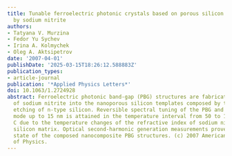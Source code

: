 ```yaml
---
title: Tunable ferroelectric photonic crystals based on porous silicon templates infiltrated
  by sodium nitrite
authors:
- Tatyana V. Murzina
- Fedor Yu Sychev
- Irina A. Kolmychek
- Oleg A. Aktsipetrov
date: '2007-04-01'
publishDate: '2025-03-15T18:26:12.588883Z'
publication_types:
- article-journal
publication: '*Applied Physics Letters*'
doi: 10.1063/1.2724928
abstract: Ferroelectric photonic band-gap (PBG) structures are fabricated by the infiltration
  of sodium nitrite into the nanoporous silicon templates composed by the electrochemical
  etching of n-type silicon. Reversible spectral tuning of the PBG and of the microcavity
  mode up to 15 nm is attained in the temperature interval from 50 to 165 degrees
  C due to the temperature changes of the refractive index of sodium nitrite in nanoporous
  silicon matrix. Optical second-harmonic generation measurements prove the ferroelectric
  state of the composed nanocomposite PBG structures. (c) 2007 American Institute
  of Physics.
---
```

